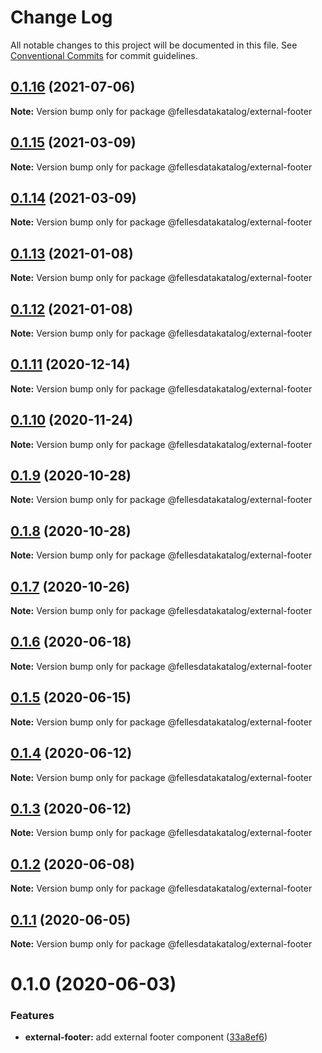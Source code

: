 # Change Log

All notable changes to this project will be documented in this file.
See [Conventional Commits](https://conventionalcommits.org) for commit guidelines.

## [0.1.16](https://github.com/fellesdatakatalog/fdk-kit/compare/@fellesdatakatalog/external-footer@0.1.15...@fellesdatakatalog/external-footer@0.1.16) (2021-07-06)

**Note:** Version bump only for package @fellesdatakatalog/external-footer





## [0.1.15](https://github.com/fellesdatakatalog/fdk-kit/compare/@fellesdatakatalog/external-footer@0.1.14...@fellesdatakatalog/external-footer@0.1.15) (2021-03-09)

**Note:** Version bump only for package @fellesdatakatalog/external-footer





## [0.1.14](https://github.com/fellesdatakatalog/fdk-kit/compare/@fellesdatakatalog/external-footer@0.1.13...@fellesdatakatalog/external-footer@0.1.14) (2021-03-09)

**Note:** Version bump only for package @fellesdatakatalog/external-footer





## [0.1.13](https://github.com/fellesdatakatalog/fdk-kit/compare/@fellesdatakatalog/external-footer@0.1.12...@fellesdatakatalog/external-footer@0.1.13) (2021-01-08)

**Note:** Version bump only for package @fellesdatakatalog/external-footer





## [0.1.12](https://github.com/fellesdatakatalog/fdk-kit/compare/@fellesdatakatalog/external-footer@0.1.11...@fellesdatakatalog/external-footer@0.1.12) (2021-01-08)

**Note:** Version bump only for package @fellesdatakatalog/external-footer





## [0.1.11](https://github.com/fellesdatakatalog/fdk-kit/compare/@fellesdatakatalog/external-footer@0.1.10...@fellesdatakatalog/external-footer@0.1.11) (2020-12-14)

**Note:** Version bump only for package @fellesdatakatalog/external-footer





## [0.1.10](https://github.com/fellesdatakatalog/fdk-kit/compare/@fellesdatakatalog/external-footer@0.1.9...@fellesdatakatalog/external-footer@0.1.10) (2020-11-24)

**Note:** Version bump only for package @fellesdatakatalog/external-footer





## [0.1.9](https://github.com/fellesdatakatalog/fdk-kit/compare/@fellesdatakatalog/external-footer@0.1.8...@fellesdatakatalog/external-footer@0.1.9) (2020-10-28)

**Note:** Version bump only for package @fellesdatakatalog/external-footer





## [0.1.8](https://github.com/fellesdatakatalog/fdk-kit/compare/@fellesdatakatalog/external-footer@0.1.7...@fellesdatakatalog/external-footer@0.1.8) (2020-10-28)

**Note:** Version bump only for package @fellesdatakatalog/external-footer





## [0.1.7](https://github.com/fellesdatakatalog/fdk-kit/compare/@fellesdatakatalog/external-footer@0.1.6...@fellesdatakatalog/external-footer@0.1.7) (2020-10-26)

**Note:** Version bump only for package @fellesdatakatalog/external-footer





## [0.1.6](https://github.com/fellesdatakatalog/fdk-kit/compare/@fellesdatakatalog/external-footer@0.1.5...@fellesdatakatalog/external-footer@0.1.6) (2020-06-18)

**Note:** Version bump only for package @fellesdatakatalog/external-footer





## [0.1.5](https://github.com/fellesdatakatalog/fdk-kit/compare/@fellesdatakatalog/external-footer@0.1.4...@fellesdatakatalog/external-footer@0.1.5) (2020-06-15)

**Note:** Version bump only for package @fellesdatakatalog/external-footer





## [0.1.4](https://github.com/fellesdatakatalog/fdk-kit/compare/@fellesdatakatalog/external-footer@0.1.3...@fellesdatakatalog/external-footer@0.1.4) (2020-06-12)

**Note:** Version bump only for package @fellesdatakatalog/external-footer





## [0.1.3](https://github.com/fellesdatakatalog/fdk-kit/compare/@fellesdatakatalog/external-footer@0.1.2...@fellesdatakatalog/external-footer@0.1.3) (2020-06-12)

**Note:** Version bump only for package @fellesdatakatalog/external-footer





## [0.1.2](https://github.com/fellesdatakatalog/fdk-kit/compare/@fellesdatakatalog/external-footer@0.1.1...@fellesdatakatalog/external-footer@0.1.2) (2020-06-08)

**Note:** Version bump only for package @fellesdatakatalog/external-footer





## [0.1.1](https://github.com/fellesdatakatalog/fdk-kit/compare/@fellesdatakatalog/external-footer@0.1.0...@fellesdatakatalog/external-footer@0.1.1) (2020-06-05)

**Note:** Version bump only for package @fellesdatakatalog/external-footer





# 0.1.0 (2020-06-03)


### Features

* **external-footer:** add external footer component ([33a8ef6](https://github.com/fellesdatakatalog/fdk-kit/commit/33a8ef65ef8ca37bccfae4b0c14fa226b25cc8e9))
